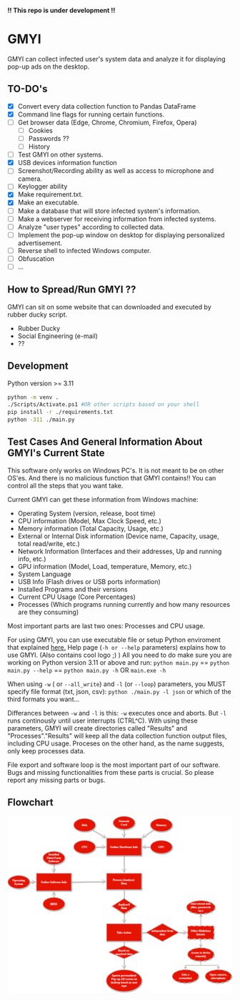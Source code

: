 **!! This repo is under development !!**
# GMYI
GMYI can collect infected user's system data and analyze it for displaying pop-up ads on the desktop.
## TO-DO's
- [X] Convert every data collection function to Pandas DataFrame
- [x] Command line flags for running certain functions.
- [ ] Get browser data (Edge, Chrome, Chromium, Firefox, Opera)
  - [ ] Cookies
  - [ ] Passwords ??
  - [ ] History   
- [ ] Test GMYI on other systems.
- [x] USB devices information function
- [ ] Screenshot/Recording ability as well as access to microphone and camera.
- [ ] Keylogger ability
- [x] Make requirement.txt.
- [x] Make an executable.
- [ ] Make a database that will store infected system's information.
- [ ] Make a webserver for receiving information from infected systems.
- [ ] Analyze "user types" according to collected data.
- [ ] Implement the pop-up window on desktop for displaying personalized advertisement.
- [ ] Reverse shell to infected Windows computer.
- [ ] Obfuscation
- [ ] ...

## How to Spread/Run GMYI ??
GMYI can sit on some website that can downloaded and executed by rubber ducky script.
* Rubber Ducky
* Social Engineering (e-mail)
* ??

## Development
Python version >= 3.11

```bash
python -m venv .
./Scripts/Activate.ps1 #OR other scripts based on your shell
pip install -r ./requirements.txt
python -311 ./main.py 
```
## Test Cases And General Information About GMYI's Current State
This software only works on Windows PC's. It is not meant to be on other OS'es. 
And there is no malicious function that GMYI contains!! You can control all the steps that you want take. 

Current GMYI can get these information from Windows machine:
* Operating System (version, release, boot time)
* CPU information (Model, Max Clock Speed, etc.)
* Memory information (Total Capacity, Usage, etc.)
* External or Internal Disk information (Device name, Capacity, usage, total read/write, etc.)
* Network Information (Interfaces and their addresses, Up and running info, etc.)
* GPU information (Model, Load, temperature, Memory, etc.)
* System Language
* USB Info (Flash drives or USB ports information)
* Installed Programs and their versions
* Current CPU Usage (Core Percentages)
* Processes (Which programs running currently and how many resources are they consuming)

Most important parts are last two ones: Processes and CPU usage.

For using GMYI, you can use executable file or setup Python enviroment that explained [here.](https://github.com/ymozer/GMYI#development) 
Help page (`-h or --help` parameters) explains how to use GMYI. (Also contains cool logo ;) )
All you need to do make sure you are working on Python version 3.11 or above and run:
`python main.py` == `python main.py --help` == `python main.py -h`
OR
`main.exe -h`

When using `-w` ( or `--all_write`) and `-l` (or `--loop`) parameters, you MUST specify file format (txt, json, csv):
`python ./main.py -l json` or which of the third formats you want...

Differances between `-w` and `-l` is this: `-w` executes once and aborts. But `-l` runs continously until user interrupts (CTRL^C). With using these parameters, GMYI will create directories called "Results" and "Processes"."Results" will keep all the data collection function output files, including CPU usage. Proceses on the other hand, as the name suggests, only keep processes data.  

File export and software loop is the most important part of our software. Bugs and missing functionalities from these parts is crucial. So please report any missing parts or bugs.

## Flowchart
![Flowchart](/Media/GMYI_flowchart.png)
